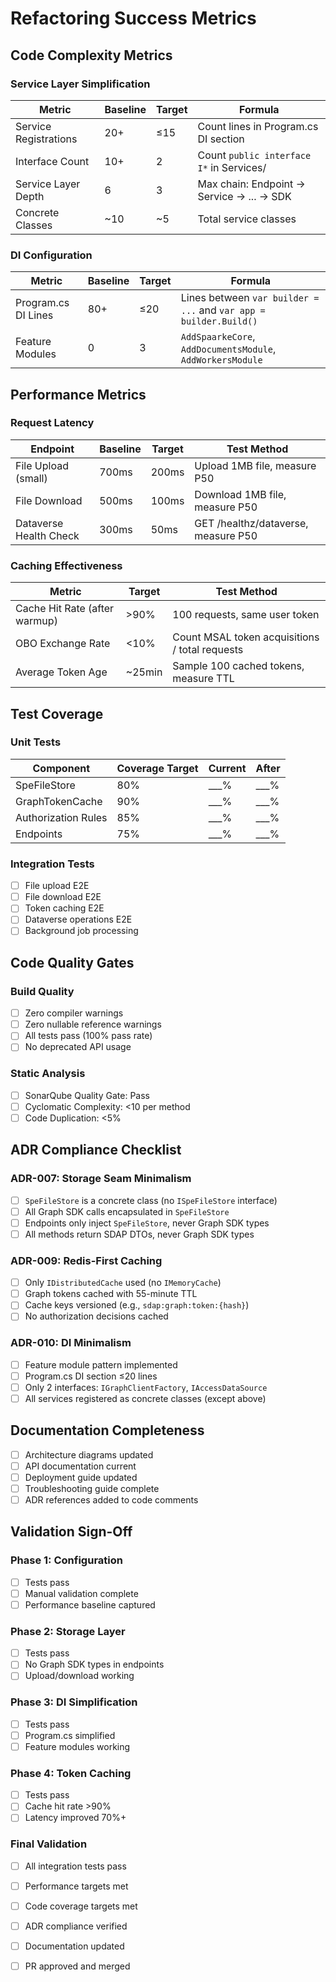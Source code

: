 # Refactoring Success Metrics

## Code Complexity Metrics

### Service Layer Simplification
| Metric | Baseline | Target | Formula |
|--------|----------|--------|---------|
| Service Registrations | 20+ | ≤15 | Count lines in Program.cs DI section |
| Interface Count | 10+ | 2 | Count `public interface I*` in Services/ |
| Service Layer Depth | 6 | 3 | Max chain: Endpoint → Service → ... → SDK |
| Concrete Classes | ~10 | ~5 | Total service classes |

### DI Configuration
| Metric | Baseline | Target | Formula |
|--------|----------|--------|---------|
| Program.cs DI Lines | 80+ | ≤20 | Lines between `var builder = ...` and `var app = builder.Build()` |
| Feature Modules | 0 | 3 | `AddSpaarkeCore`, `AddDocumentsModule`, `AddWorkersModule` |

## Performance Metrics

### Request Latency
| Endpoint | Baseline | Target | Test Method |
|----------|----------|--------|-------------|
| File Upload (small) | 700ms | 200ms | Upload 1MB file, measure P50 |
| File Download | 500ms | 100ms | Download 1MB file, measure P50 |
| Dataverse Health Check | 300ms | 50ms | GET /healthz/dataverse, measure P50 |

### Caching Effectiveness
| Metric | Target | Test Method |
|--------|--------|-------------|
| Cache Hit Rate (after warmup) | >90% | 100 requests, same user token |
| OBO Exchange Rate | <10% | Count MSAL token acquisitions / total requests |
| Average Token Age | ~25min | Sample 100 cached tokens, measure TTL |

## Test Coverage

### Unit Tests
| Component | Coverage Target | Current | After |
|-----------|----------------|---------|-------|
| SpeFileStore | 80% | ___% | ___% |
| GraphTokenCache | 90% | ___% | ___% |
| Authorization Rules | 85% | ___% | ___% |
| Endpoints | 75% | ___% | ___% |

### Integration Tests
- [ ] File upload E2E
- [ ] File download E2E
- [ ] Token caching E2E
- [ ] Dataverse operations E2E
- [ ] Background job processing

## Code Quality Gates

### Build Quality
- [ ] Zero compiler warnings
- [ ] Zero nullable reference warnings
- [ ] All tests pass (100% pass rate)
- [ ] No deprecated API usage

### Static Analysis
- [ ] SonarQube Quality Gate: Pass
- [ ] Cyclomatic Complexity: <10 per method
- [ ] Code Duplication: <5%

## ADR Compliance Checklist

### ADR-007: Storage Seam Minimalism
- [ ] `SpeFileStore` is a concrete class (no `ISpeFileStore` interface)
- [ ] All Graph SDK calls encapsulated in `SpeFileStore`
- [ ] Endpoints only inject `SpeFileStore`, never Graph SDK types
- [ ] All methods return SDAP DTOs, never Graph SDK types

### ADR-009: Redis-First Caching
- [ ] Only `IDistributedCache` used (no `IMemoryCache`)
- [ ] Graph tokens cached with 55-minute TTL
- [ ] Cache keys versioned (e.g., `sdap:graph:token:{hash}`)
- [ ] No authorization decisions cached

### ADR-010: DI Minimalism
- [ ] Feature module pattern implemented
- [ ] Program.cs DI section ≤20 lines
- [ ] Only 2 interfaces: `IGraphClientFactory`, `IAccessDataSource`
- [ ] All services registered as concrete classes (except above)

## Documentation Completeness

- [ ] Architecture diagrams updated
- [ ] API documentation current
- [ ] Deployment guide updated
- [ ] Troubleshooting guide complete
- [ ] ADR references added to code comments

## Validation Sign-Off

### Phase 1: Configuration
- [ ] Tests pass
- [ ] Manual validation complete
- [ ] Performance baseline captured

### Phase 2: Storage Layer
- [ ] Tests pass
- [ ] No Graph SDK types in endpoints
- [ ] Upload/download working

### Phase 3: DI Simplification
- [ ] Tests pass
- [ ] Program.cs simplified
- [ ] Feature modules working

### Phase 4: Token Caching
- [ ] Tests pass
- [ ] Cache hit rate >90%
- [ ] Latency improved 70%+

### Final Validation
- [ ] All integration tests pass
- [ ] Performance targets met
- [ ] Code coverage targets met
- [ ] ADR compliance verified
- [ ] Documentation updated
- [ ] PR approved and merged

